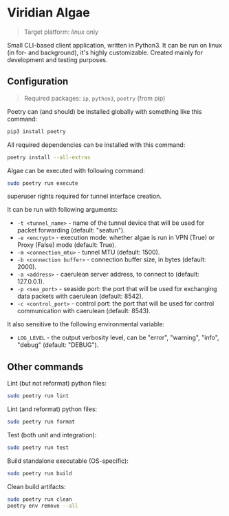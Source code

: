 # Viridian Algae

> Target platform: _linux_ only

Small CLI-based client application, written in Python3.
It can be run on linux (in for- and background), it's highly customizable.
Created mainly for development and testing purposes.

## Configuration

> Required packages: `ip`, `python3`, `poetry` (from pip)

Poetry can (and should) be installed globally with something like this command:

```bash
pip3 install poetry
```

All required dependencies can be installed with this command:

```bash
poetry install --all-extras
```

Algae can be executed with following command:

```bash
sudo poetry run execute
```

superuser rights required for tunnel interface creation.

It can be run with following arguments:

- `-t <tunnel_name>` - name of the tunnel device that will be used for packet forwarding (default: "seatun").
- `-e <encrypt>` - execution mode: whether algae is run in VPN (True) or Proxy (False) mode (default: True).
- `-m <connection_mtu>` - tunnel MTU (default: 1500).
- `-b <connection buffer>` - connection buffer size, in bytes (default: 2000).
- `-a <address>` - caerulean server address, to connect to (default: 127.0.0.1).
- `-p <sea_port>` - seaside port: the port that will be used for exchanging data packets with caerulean (default: 8542).
- `-c <control_port>` - control port: the port that will be used for control communication with caerulean (default: 8543).

It also sensitive to the following environmental variable:

- `LOG_LEVEL` - the output verbosity level, can be "error", "warning", "info", "debug" (default: "DEBUG").

## Other commands

Lint (but not reformat) python files:

```bash
sudo poetry run lint
```

Lint (and reformat) python files:

```bash
sudo poetry run format
```

Test (both unit and integration):

```bash
sudo poetry run test
```

Build standalone executable (OS-specific):

```bash
sudo poetry run build
```

Clean build artifacts:

```bash
sudo poetry run clean
poetry env remove --all
```
